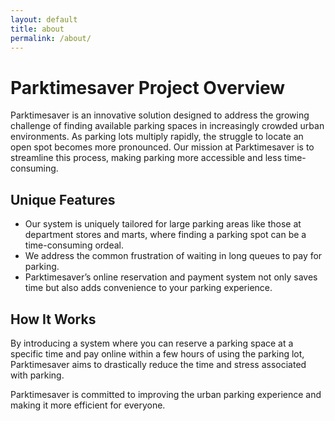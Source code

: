 ```yaml
---
layout: default
title: about
permalink: /about/
---
```


# Parktimesaver Project Overview

Parktimesaver is an innovative solution designed to address the growing challenge of finding available parking spaces in increasingly crowded urban environments. As parking lots multiply rapidly, the struggle to locate an open spot becomes more pronounced. Our mission at Parktimesaver is to streamline this process, making parking more accessible and less time-consuming.

## Unique Features

- Our system is uniquely tailored for large parking areas like those at department stores and marts, where finding a parking spot can be a time-consuming ordeal.
- We address the common frustration of waiting in long queues to pay for parking.
- Parktimesaver’s online reservation and payment system not only saves time but also adds convenience to your parking experience.

## How It Works

By introducing a system where you can reserve a parking space at a specific time and pay online within a few hours of using the parking lot, Parktimesaver aims to drastically reduce the time and stress associated with parking.

Parktimesaver is committed to improving the urban parking experience and making it more efficient for everyone.

